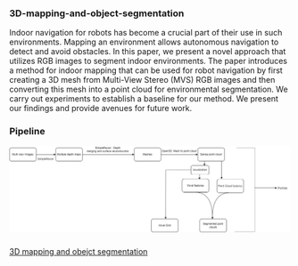 ### 3D-mapping-and-object-segmentation
Indoor navigation for robots has become a crucial part of their use in such environments. Mapping an environment allows autonomous navigation to detect and avoid obstacles. In this paper, we present a novel approach that utilizes RGB images to segment indoor environments. The paper introduces a method for indoor mapping that can be used for robot navigation by first creating a 3D mesh from Multi-View Stereo (MVS) RGB images and then converting this mesh into a point cloud for environmental segmentation. We carry out experiments to establish a baseline for our method. We present our findings and provide avenues for future work.

### Pipeline 
![Pipeline](https://github.com/nishantpandey4/3D-mapping-and-object-segmentation/blob/main/pipeline.jpg)

###

[3D mapping and obejct segmentation](https://github.com/nishantpandey4/3D-mapping-and-object-segmentation/blob/main/3D%20mapping%20and%20obejct%20segmentation.pdf)
